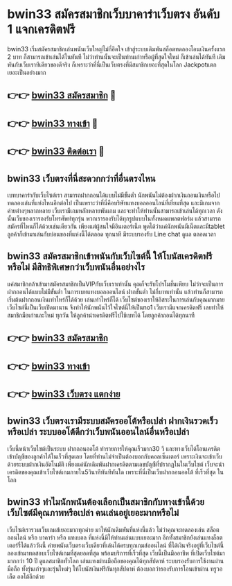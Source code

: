 # bwin33 สมัครสมาชิกเว็บบาคาร่าเว็บตรง อันดับ 1 แจกเครดิตฟรี

bwin33 เริ่มสมัครสมาชิกเล่นพนันเว็บใหญ่ไม่กี่อึดใจ เข้าสู่ระบบเดิมพันสล็อตทดลองโอนเงินครั้งแรก 2 บาท ก็สามารถเข้าเล่นได้ในทันที ไม่ว่าท่านนั้นจะเป็นท่านเก่าหรือผู้ที่สุดใจใหม่ ก็เข้าเล่นได้ทันที เดิมพันกับเว็บเราทีเดียวของดีจริง ก็เพราะว่าที่นี่เป็นเว็บตรงที่มีสมาชิกเยอะที่สุดในโลก Jackpotแตกเยอะเป็นอย่างมาก

## 👉👉 [bwin33 สมัครสมาชิก](https://bit.ly/3Ckzg5n) 🎰
## 👉👉 [bwin33 ทางเข้า](https://bit.ly/3Ckzg5n) 🎰
## 👉👉 [bwin33 ติดต่อเรา](https://bit.ly/3Ckzg5n) 🎰

## bwin33 เว็บตรงที่นี่สะดวกกว่าที่อื่นตรงไหน
เบทบาคาร่ากับเว็บไซต์เรา สามารถฝากถอนได้แบบไม่มีขั้นต่ำ นักพนันไม่ต้องฝากเงินถอนเงินหรือไปทดลองเล่นที่แห่งไหนอีกต่อไป เป็นเพราะว่าที่นี่คือบริษัทแทงบอลออนไลน์ที่เยี่ยมที่สุด และมีเกมจากค่ายต่างๆหลากหลาย เว็บเรามีเกมหลักหลายพันเกม และจะทำให้ท่านนั้นสามารถเข้าเล่นได้ทุกเวลา ดังนั้นเว็บของเรารองรับโทรศัพท์ทุกรุ่น พวกเรารองรับได้ทุกรูปแบบในทั้งหมดแพลตฟอร์ม แล้วสามารถสมัครที่ไหนก็ได้ด้วยเช่นเดียวกัน เพียงแต่ผู้สนใจมีอินเตอร์เน็ต พูดได้ว่าแค่นักพนันมีเน็ตและมีtablet ลูกค้าก็เข้ามาเล่นกับบ่อนของที่แห่งนี้ได้ตลอด ทุกนาที มีระบบรองรับ Line chat ดูแล ตลอดเวลา

## bwin33 สมัครสมาชิกเข้าพนันกับเว็บไซต์นี้ ให้โบนัสเครดิตฟรีหรือไม่ มีสิทธิพิเศษกว่าเว็บพนันอื่นอย่างไร
แค่สมาชิกกล้าเข้ามาสมัครสมาชิกเป็นVIPกับเว็บเราเท่านั้น คุณก็จะรับโปรโมชั่นเพียบ ไม่ว่าจะเป็นการฝากถอนได้แบบไม่มีขั้นต่ำ ในการเบทแทงบอลออนไลน์ ฝากขั้นต่ำ ไม่กี่บาทเท่านั้น แล้วท่านก็สามารถเริ่มต้นฝากถอนเงินเท่าไหร่ก็ได้ด้วย เล่นเท่าไหร่ก็ได้ เว็บไซต์ของเราให้อิสระในการเล่นกับคุณมากมาย เว็บไซต์นี้เป็นเว็บเปิดมานาน จึงทำให้นักพนันไว้ใจไซต์นี่ให้เป็นno1 เว็บเรามีแจกเครดิตฟรี เลยทำให้สมาชิกมือเก่าและใหม่ ทุกวัน ให้ลูกค้านำเครดิตฟรีไปใช้เบทได้ โดยลูกค้าถอนได้ทุกนาที

## 👉👉 [bwin33 สมัครสมาชิก](https://bit.ly/3Ckzg5n)
## 👉👉 [bwin33 ทางเข้า](https://bit.ly/3Ckzg5n)
## 👉👉 [bwin33 เว็บตรง แตกง่าย](https://bit.ly/3Ckzg5n)

## bwin33 เว็บตรงเรามีระบบสมัครออโต้หรือเปล่า ฝากเงินรวดเร็วหรือเปล่า ระบบออโต้ดีกว่าเว็บพนันออนไลน์อื่นหรือเปล่า
เว็บนี้หน้าเว็บไซต์เป็นระบบ ฝากถอนออโต้ ทำรายการให้คุณเร็วมาก30 วิ และทางเว็บได้โอนเครดิตเข้าบัญชีของลูกค้าได้ในเร็วที่สุดเลย โดยที่ท่านไม่จำเป็นต้องบอกกับคอลเซ็นเตอร์ เพราะเงินจะเข้าเว็บด้วยระบบฝากเงินอัตโนมัติ เพียงแค่นักเดิมพันฝากเครดิตตามเลขบัญชีที่ปรากฏในในเว็บไซต์ เว็บจะนำเครดิตของคุณเข้าเว็บไซต์เกมภายใน5วินาทีทันทีทันใด เพราะที่นี่เป็นเว็บฝากถอนออโต้ ที่เร็วที่สุด ในโลก

## bwin33 ทำไมนักพนันต้องเลือกเป็นสมาชิกกับทางเข้านี้ด้วย เว็บไซต์มีคุณภาพหรือเปล่า คนเล่นอยู่เยอะมากหรือไม่
เว็บไซต์เรารวมเว็บเกมส์เยอะมากทุกค่าย มาให้นักเดิมพันที่แห่งนี้แล้ว ไม่ว่าคุณจะทดลองเล่น สล็อตออนไลน์ หรือ บาคาร่า หรือ แทงบอล ที่แห่งนี้มีให้ท่านเล่นแบบเยอะมาก อีกทั้งสมาชิกยังเล่นแทงล็อตเตอร์รี่ได้แล้ววันนี้ ค่ายพนันเว็บตรงเว็บเดียวที่เล่นได้ครบทุกเกมส์ออนไลน์ ที่ได้เงินจริงอยู่ที่เว็บไซต์นี้ ลองเข้ามาทดสอบเว็บไซต์เกมที่สุดยอดที่สุด พร้อมบริการที่เร็วที่สุด เว็บนี้เป็นมืออาชีพ ที่เปิดเว็บไซต์มามากกว่า 10 ปี ดูแลสมาชิกทั่วโลก เล่นแทงผ่านมือถือของคุณได้ทุกสัปดาห์ ระบบรองรับการใช้งานผ่านมือถือ ทั้งรุ่นเก่าๆและรุ่นใหม่ๆ ให้โบนัสเงินฟรีกันทุกสัปดาห์ ต้องบอกว่ารองรับการโอนเข้าผ่าน ทรูวอเล็ต ออโต้อีกด้วย
